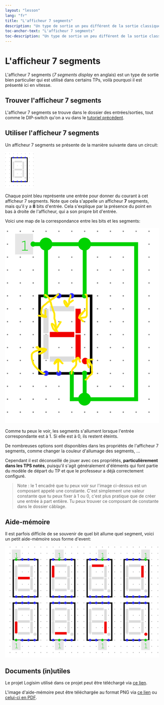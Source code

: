 ```yaml
---
layout: "lesson"
lang: "fr"
title: "L'afficheur 7 segments"
description: "Un type de sortie un peu différent de la sortie classique"
toc-anchor-text: "L'afficheur 7 segments"
toc-description: "Un type de sortie un peu différent de la sortie classique"
---
```


# L'afficheur 7 segments

L'afficheur 7 segments (*7 segments display* en anglais) est un type de sortie bien particulier qui est utilisé dans certains TPs, voilà pourquoi il est présenté ici en vitesse.

## Trouver l'afficheur 7 segments

L'afficheur 7 segments se trouve dans le dossier des entrées/sorties, tout comme le DIP-switch qu'on a vu dans le [tutoriel précédent](logisim-09.md).

## Utiliser l'afficheur 7 segments

Un afficheur 7 segments se présente de la manière suivante dans un circuit:

![L'image d'un afficheur 7 segments devrait s'afficher ici](./assets/images/logisim-7-segments-display-what-it-is-like.png)

Chaque point bleu représente une entrée pour donner du courant à cet afficheur 7 segments. Note que cela s'appelle un afficheur **7** segments, mais qu'il y a **8** bits d'entrée. Cela s'explique par la présence du point en bas à droite de l'afficheur, qui a son propre bit d'entrée.

Voici une map de la correspondance entre les bits et les segments:

![L'image du mapping entre entrées et segments devrait s'afficher ici](./assets/images/logisim-7-segments-display-mapping.png)

Comme tu peux le voir, les segments s'allument lorsque l'entrée correspondante est à 1. Si elle est à 0, ils restent éteints.

De nombreuses options sont disponibles dans les propriétés de l'afficheur 7 segments, comme changer la couleur d'allumage des segments, ...

Cependant il est déconseillé de jouer avec ces propriétés, **particulièrement dans les TPS notés**, puisqu'il s'agit généralement d'éléments qui font partie du modèle de départ du TP et que le professeur a déjà correctement configuré.

> Note : le 1 encadré que tu peux voir sur l'image ci-dessus est un composant appelé une constante. C'est simplement une valeur constante que tu peux fixer à 1 ou 0, c'est plus pratique que de créer une entrée à part entière. Tu peux trouver ce composant de constante dans le dossier câblage.

## Aide-mémoire

Il est parfois difficile de se souvenir de quel bit allume quel segment, voici un petit aide-mémoire sous forme d'event:

![L'image d'aide-mémoire devrait s'afficher ici](./assets/images/logisim-7-segments-display-cheatsheet.png)

## Documents (in)utiles

Le projet Logisim utilisé dans ce projet peut être téléchargé via <a href="/assets/logisim/projects/logisim_7_segments_display.circ" download="logisim_7_segments_display.circ">ce lien</a>.

L'image d'aide-mémoire peut être téléchargée au format PNG via <a href="./assets/images/logisim-7-segments-display-cheatsheet.png" download="logisim-7-segments-display-cheatsheet.png">ce lien</a> ou <a href="/assets/docs/pdfs/logisim-7-segments-display-cheatsheet.pdf">celui-ci en PDF</a>.